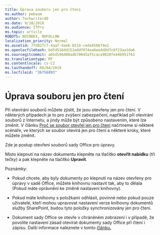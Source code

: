 ```yaml
---
title: Úprava souboru jen pro čtení
ms.author: pebaum
author: Techwriter40
ms.date: 9/10/2018
ms.audience: ITPro
ms.topic: article
ROBOTS: NOINDEX, NOFOLLOW
localization_priority: Normal
ms.assetid: 7fd02fc7-4aaf-4ae6-b514-ceda456b74e2
ms.openlocfilehash: bdfd516dd151addf874ea6ee4d9d7c6f23aa1da6
ms.sourcegitcommit: a65d196d00adb70045af5caca9828fe44b951f61
ms.translationtype: MT
ms.contentlocale: cs-CZ
ms.lasthandoff: 09/04/2019
ms.locfileid: "36756093"
---
```

# <a name="edit-a-read-only-file"></a>Úprava souboru jen pro čtení

Při otevírání souborů můžete zjistit, že jsou otevřeny jen pro čtení. V některých případech je to pro zvýšení zabezpečení, například při otevírání souborů z Internetu, a jindy může být způsobeno nastavením, které lze změnit. V článku [Proč se soubor otevřel jen pro čtení](https://support.office.com/article/Why-did-my-file-open-read-only-3ab4b792-da50-4b38-8628-14c64e1f1d15) načrtneme si některé scénáře, ve kterých se soubor otevírá jen pro čtení a některé kroky, které můžete změnit.

Zde je postup otevření souborů sady Office pro úpravy.

Místo klepnutí na název dokumentu klepněte na tlačítko **otevřít nabídku** (tři tečky) a pak klepněte na tlačítko **Upravit**.

Poznámky:

- Pokud chcete, aby byly dokumenty po klepnutí na název otevřeny pro úpravy v sadě Office, můžete knihovnu nastavit tak, aby to dělala (Pokud máte oprávnění ke změně nastavení knihovny).

- Pokud máte knihovny s položkami odhlásit, povinné nebo pokud pouze uživatelé, kteří mohou upravovat nastavení verze knihovny dokumentů služby SharePoint, budou tyto položky synchronizovány jen pro čtení.

- Dokument sady Office se otevře v chráněném zobrazení i v případě, že povolíte nastavení zásad otevírat dokumenty sady Office při čtení i zápisu. Další informace naleznete v tomto [článku.](https://support.microsoft.com/help/983047/an-office-document-opens-in-protected-view-even-though-you-enable-the)

